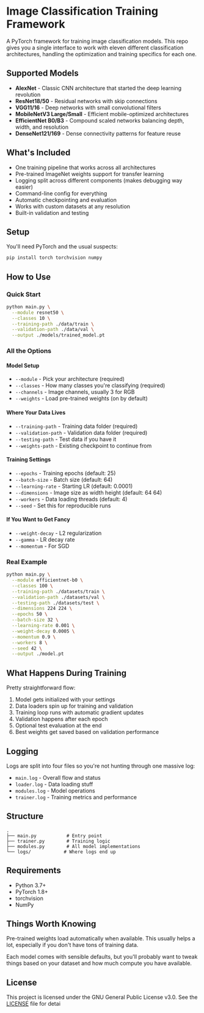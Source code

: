 # Image Classification Training Framework

A PyTorch framework for training image classification models. This repo gives you a single interface to work with eleven different classification architectures, handling the optimization and training specifics for each one.

## Supported Models

- **AlexNet** - Classic CNN architecture that started the deep learning revolution
- **ResNet18/50** - Residual networks with skip connections
- **VGG11/16** - Deep networks with small convolutional filters
- **MobileNetV3 Large/Small** - Efficient mobile-optimized architectures
- **EfficientNet B0/B3** - Compound scaled networks balancing depth, width, and resolution
- **DenseNet121/169** - Dense connectivity patterns for feature reuse

## What's Included

- One training pipeline that works across all architectures
- Pre-trained ImageNet weights support for transfer learning
- Logging split across different components (makes debugging way easier)
- Command-line config for everything
- Automatic checkpointing and evaluation
- Works with custom datasets at any resolution
- Built-in validation and testing

## Setup

You'll need PyTorch and the usual suspects:

```bash
pip install torch torchvision numpy
```

## How to Use

### Quick Start

```bash
python main.py \
  --module resnet50 \
  --classes 10 \
  --training-path ./data/train \
  --validation-path ./data/val \
  --output ./models/trained_model.pt
```

### All the Options

#### Model Setup
- `--module` - Pick your architecture (required)
- `--classes` - How many classes you're classifying (required)
- `--channels` - Image channels, usually 3 for RGB
- `--weights` - Load pre-trained weights (on by default)

#### Where Your Data Lives
- `--training-path` - Training data folder (required)
- `--validation-path` - Validation data folder (required)
- `--testing-path` - Test data if you have it
- `--weights-path` - Existing checkpoint to continue from

#### Training Settings
- `--epochs` - Training epochs (default: 25)
- `--batch-size` - Batch size (default: 64)
- `--learning-rate` - Starting LR (default: 0.0001)
- `--dimensions` - Image size as width height (default: 64 64)
- `--workers` - Data loading threads (default: 4)
- `--seed` - Set this for reproducible runs

#### If You Want to Get Fancy
- `--weight-decay` - L2 regularization
- `--gamma` - LR decay rate
- `--momentum` - For SGD

### Real Example

```bash
python main.py \
  --module efficientnet-b0 \
  --classes 100 \
  --training-path ./datasets/train \
  --validation-path ./datasets/val \
  --testing-path ./datasets/test \
  --dimensions 224 224 \
  --epochs 50 \
  --batch-size 32 \
  --learning-rate 0.001 \
  --weight-decay 0.0005 \
  --momentum 0.9 \
  --workers 8 \
  --seed 42 \
  --output ./model.pt
```

## What Happens During Training

Pretty straightforward flow:

1. Model gets initialized with your settings
2. Data loaders spin up for training and validation
3. Training loop runs with automatic gradient updates
4. Validation happens after each epoch
5. Optional test evaluation at the end
6. Best weights get saved based on validation performance

## Logging

Logs are split into four files so you're not hunting through one massive log:

- `main.log` - Overall flow and status
- `loader.log` - Data loading stuff
- `modules.log` - Model operations
- `trainer.log` - Training metrics and performance

## Structure

```
.
├── main.py           # Entry point
├── trainer.py        # Training logic
├── modules.py        # All model implementations
└── logs/            # Where logs end up
```

## Requirements

- Python 3.7+
- PyTorch 1.8+
- torchvision
- NumPy

## Things Worth Knowing

Pre-trained weights load automatically when available. This usually helps a lot, especially if you don't have tons of training data.

Each model comes with sensible defaults, but you'll probably want to tweak things based on your dataset and how much compute you have available.

## License

This project is licensed under the GNU General Public License v3.0. See the [LICENSE](LICENSE) file for detai
